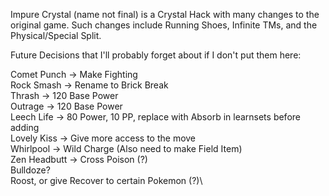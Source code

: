 Impure Crystal (name not final) is a Crystal Hack with many changes to the original game. Such changes include Running Shoes, Infinite TMs, and the Physical/Special Split.

Future Decisions that I'll probably forget about if I don't put them here:

Comet Punch -> Make Fighting\
Rock Smash -> Rename to Brick Break\
Thrash -> 120 Base Power\
Outrage -> 120 Base Power\
Leech Life -> 80 Power, 10 PP, replace with Absorb in learnsets before adding\
Lovely Kiss -> Give more access to the move\
Whirlpool -> Wild Charge (Also need to make Field Item)\
Zen Headbutt -> Cross Poison (?)\
Bulldoze?\
Roost, or give Recover to certain Pokemon (?)\
